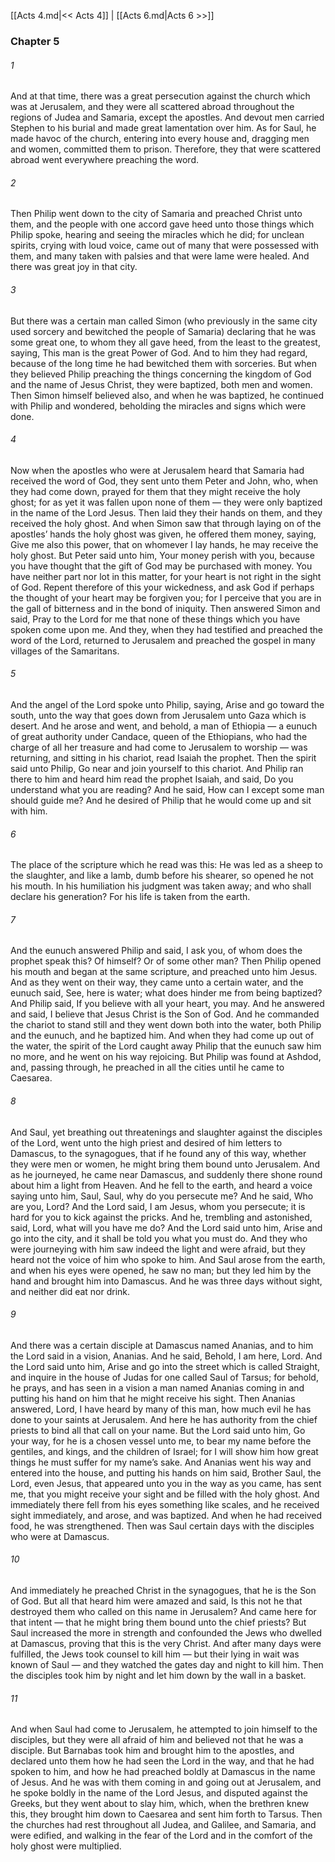 [[Acts 4.md|<< Acts 4]]  |  [[Acts 6.md|Acts 6 >>]]

### Chapter 5
###### 1
And at that time, there was a great persecution against the church which was at Jerusalem, and they were all scattered abroad throughout the regions of Judea and Samaria, except the apostles. And devout men carried Stephen to his burial and made great lamentation over him. As for Saul, he made havoc of the church, entering into every house and, dragging men and women, committed them to prison. Therefore, they that were scattered abroad went everywhere preaching the word.

###### 2
Then Philip went down to the city of Samaria and preached Christ unto them, and the people with one accord gave heed unto those things which Philip spoke, hearing and seeing the miracles which he did; for unclean spirits, crying with loud voice, came out of many that were possessed with them, and many taken with palsies and that were lame were healed. And there was great joy in that city.

###### 3
But there was a certain man called Simon (who previously in the same city used sorcery and bewitched the people of Samaria) declaring that he was some great one, to whom they all gave heed, from the least to the greatest, saying, This man is the great Power of God. And to him they had regard, because of the long time he had bewitched them with sorceries. But when they believed Philip preaching the things concerning the kingdom of God and the name of Jesus Christ, they were baptized, both men and women. Then Simon himself believed also, and when he was baptized, he continued with Philip and wondered, beholding the miracles and signs which were done.

###### 4
Now when the apostles who were at Jerusalem heard that Samaria had received the word of God, they sent unto them Peter and John, who, when they had come down, prayed for them that they might receive the holy ghost; for as yet it was fallen upon none of them — they were only baptized in the name of the Lord Jesus. Then laid they their hands on them, and they received the holy ghost. And when Simon saw that through laying on of the apostles’ hands the holy ghost was given, he offered them money, saying, Give me also this power, that on whomever I lay hands, he may receive the holy ghost. But Peter said unto him, Your money perish with you, because you have thought that the gift of God may be purchased with money. You have neither part nor lot in this matter, for your heart is not right in the sight of God. Repent therefore of this your wickedness, and ask God if perhaps the thought of your heart may be forgiven you; for I perceive that you are in the gall of bitterness and in the bond of iniquity. Then answered Simon and said, Pray to the Lord for me that none of these things which you have spoken come upon me. And they, when they had testified and preached the word of the Lord, returned to Jerusalem and preached the gospel in many villages of the Samaritans.

###### 5
And the angel of the Lord spoke unto Philip, saying, Arise and go toward the south, unto the way that goes down from Jerusalem unto Gaza which is desert. And he arose and went, and behold, a man of Ethiopia — a eunuch of great authority under Candace, queen of the Ethiopians, who had the charge of all her treasure and had come to Jerusalem to worship — was returning, and sitting in his chariot, read Isaiah the prophet. Then the spirit said unto Philip, Go near and join yourself to this chariot. And Philip ran there to him and heard him read the prophet Isaiah, and said, Do you understand what you are reading? And he said, How can I except some man should guide me? And he desired of Philip that he would come up and sit with him.

###### 6
The place of the scripture which he read was this: He was led as a sheep to the slaughter, and like a lamb, dumb before his shearer, so opened he not his mouth. In his humiliation his judgment was taken away; and who shall declare his generation? For his life is taken from the earth.

###### 7
And the eunuch answered Philip and said, I ask you, of whom does the prophet speak this? Of himself? Or of some other man? Then Philip opened his mouth and began at the same scripture, and preached unto him Jesus. And as they went on their way, they came unto a certain water, and the eunuch said, See, here is water; what does hinder me from being baptized? And Philip said, If you believe with all your heart, you may. And he answered and said, I believe that Jesus Christ is the Son of God. And he commanded the chariot to stand still and they went down both into the water, both Philip and the eunuch, and he baptized him. And when they had come up out of the water, the spirit of the Lord caught away Philip that the eunuch saw him no more, and he went on his way rejoicing. But Philip was found at Ashdod, and, passing through, he preached in all the cities until he came to Caesarea.

###### 8
And Saul, yet breathing out threatenings and slaughter against the disciples of the Lord, went unto the high priest and desired of him letters to Damascus, to the synagogues, that if he found any of this way, whether they were men or women, he might bring them bound unto Jerusalem. And as he journeyed, he came near Damascus, and suddenly there shone round about him a light from Heaven. And he fell to the earth, and heard a voice saying unto him, Saul, Saul, why do you persecute me? And he said, Who are you, Lord? And the Lord said, I am Jesus, whom you persecute; it is hard for you to kick against the pricks. And he, trembling and astonished, said, Lord, what will you have me do? And the Lord said unto him, Arise and go into the city, and it shall be told you what you must do. And they who were journeying with him saw indeed the light and were afraid, but they heard not the voice of him who spoke to him. And Saul arose from the earth, and when his eyes were opened, he saw no man; but they led him by the hand and brought him into Damascus. And he was three days without sight, and neither did eat nor drink.

###### 9
And there was a certain disciple at Damascus named Ananias, and to him the Lord said in a vision, Ananias. And he said, Behold, I am here, Lord. And the Lord said unto him, Arise and go into the street which is called Straight, and inquire in the house of Judas for one called Saul of Tarsus; for behold, he prays, and has seen in a vision a man named Ananias coming in and putting his hand on him that he might receive his sight. Then Ananias answered, Lord, I have heard by many of this man, how much evil he has done to your saints at Jerusalem. And here he has authority from the chief priests to bind all that call on your name. But the Lord said unto him, Go your way, for he is a chosen vessel unto me, to bear my name before the gentiles, and kings, and the children of Israel; for I will show him how great things he must suffer for my name’s sake. And Ananias went his way and entered into the house, and putting his hands on him said, Brother Saul, the Lord, even Jesus, that appeared unto you in the way as you came, has sent me, that you might receive your sight and be filled with the holy ghost. And immediately there fell from his eyes something like scales, and he received sight immediately, and arose, and was baptized. And when he had received food, he was strengthened. Then was Saul certain days with the disciples who were at Damascus.

###### 10
And immediately he preached Christ in the synagogues, that he is the Son of God. But all that heard him were amazed and said, Is this not he that destroyed them who called on this name in Jerusalem? And came here for that intent — that he might bring them bound unto the chief priests? But Saul increased the more in strength and confounded the Jews who dwelled at Damascus, proving that this is the very Christ. And after many days were fulfilled, the Jews took counsel to kill him — but their lying in wait was known of Saul — and they watched the gates day and night to kill him. Then the disciples took him by night and let him down by the wall in a basket.

###### 11
And when Saul had come to Jerusalem, he attempted to join himself to the disciples, but they were all afraid of him and believed not that he was a disciple. But Barnabas took him and brought him to the apostles, and declared unto them how he had seen the Lord in the way, and that he had spoken to him, and how he had preached boldly at Damascus in the name of Jesus. And he was with them coming in and going out at Jerusalem, and he spoke boldly in the name of the Lord Jesus, and disputed against the Greeks, but they went about to slay him, which, when the brethren knew this, they brought him down to Caesarea and sent him forth to Tarsus. Then the churches had rest throughout all Judea, and Galilee, and Samaria, and were edified, and walking in the fear of the Lord and in the comfort of the holy ghost were multiplied.